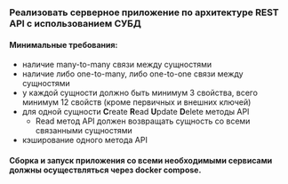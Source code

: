 ### Реализовать серверное приложение по архитектуре REST API с использованием СУБД
#### Минимальные требования:
- наличие many-to-many связи между сущностями
- наличие либо one-to-many, либо one-to-one связи между сущностями
- у каждой сущности должно быть минимум 3 свойства, всего минимум 12 свойств (кроме первичных и внешних ключей)
- для одной сущности **C**reate **R**ead **U**pdate **D**elete методы API
    - Read метод API должен возвращать сущность со всеми связанными сущностями
- кэширование одного метода API

#### Сборка и запуск приложения со всеми необходимыми сервисами должны осуществляться через docker compose.
